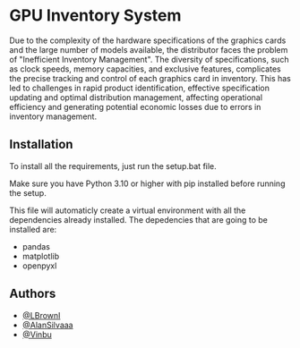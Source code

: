 # GPU Inventory System 

Due to the complexity of the hardware specifications of the graphics cards and the large number of models available, the distributor faces the problem of "Inefficient Inventory Management". The diversity of specifications, such as clock speeds, memory capacities, and exclusive features, complicates the precise tracking and control of each graphics card in inventory. This has led to challenges in rapid product identification, effective specification updating and optimal distribution management, affecting operational efficiency and generating potential economic losses due to errors in inventory management.

## Installation

To install all the requirements, just run the setup.bat file.  

Make sure you have Python 3.10 or higher with pip installed before running the setup. 

This file will automaticly create a virtual environment with all the dependencies already installed.
The depedencies that are going to be installed are:
* pandas
* matplotlib
* openpyxl

## Authors

- [@LBrownI](https://www.github.com/LBrownI)
- [@AlanSilvaaa](https://www.github.com/AlanSilvaaa)
- [@Vinbu](https://www.github.com/Vinbu)


